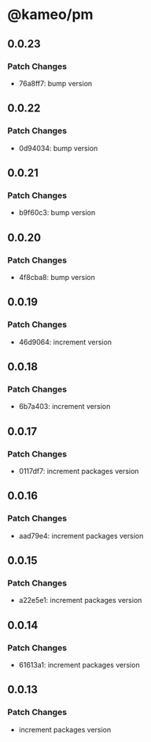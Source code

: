 # @kameo/pm

## 0.0.23

### Patch Changes

- 76a8ff7: bump version

## 0.0.22

### Patch Changes

- 0d94034: bump version

## 0.0.21

### Patch Changes

- b9f60c3: bump version

## 0.0.20

### Patch Changes

- 4f8cba8: bump version

## 0.0.19

### Patch Changes

- 46d9064: increment version

## 0.0.18

### Patch Changes

- 6b7a403: increment version

## 0.0.17

### Patch Changes

- 0117df7: increment packages version

## 0.0.16

### Patch Changes

- aad79e4: increment packages version

## 0.0.15

### Patch Changes

- a22e5e1: increment packages version

## 0.0.14

### Patch Changes

- 61613a1: increment packages version

## 0.0.13

### Patch Changes

- increment packages version
